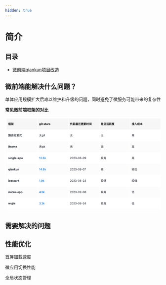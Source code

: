 ```yaml
---
hidden: true
---
```

# 简介

## 目录

* [微前端qiankun项目改造](./qiankun.md)


## 微前端能解决什么问题？

单体应用规模扩大后难以维护和升级的问题，同时避免了微服务可能带来的复杂性

**常见微前端框架的对比**

![img_4.png](assets/img_4.png)

## 需要解决的问题




## 性能优化

首屏加载速度

微应用切换性能

全局状态管理







